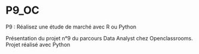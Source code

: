 # P9_OC
P9 : Réalisez une étude de marché avec R ou Python

Présentation du projet n°9 du parcours Data Analyst chez Openclassrooms. Projet réalisé avec Python
